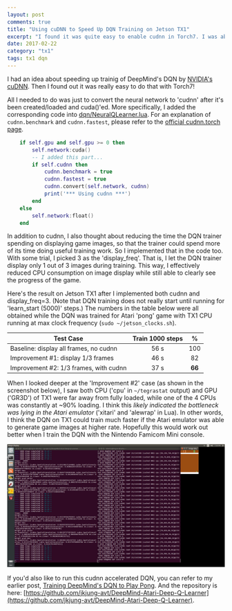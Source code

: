 ```yaml
---
layout: post
comments: true
title: "Using cuDNN to Speed Up DQN Training on Jetson TX1"
excerpt: "I found it was quite easy to enable cudnn in Torch7. I was able to reduce DQN training time by 1/3 on Jetson TX1 with change of only a few lines of code."
date: 2017-02-22
category: "tx1"
tags: tx1 dqn
---
```


I had an idea about speeding up trainig of DeepMind's DQN by [NVIDIA's cuDNN](https://developer.nvidia.com/cudnn). Then I found out it was really easy to do that with Torch7!

All I needed to do was just to convert the neural network to 'cudnn' after it's been created/loaded and cuda()'ed. More specifically, I added the corresponding code into [dqn/NeuralQLearner.lua](https://github.com/jkjung-avt/DeepMind-Atari-Deep-Q-Learner/blob/master/dqn/NeuralQLearner.lua). For an explanation of `cudnn.benchmark` and `cudnn.fastest`, please refer to the [official cudnn.torch page](https://github.com/soumith/cudnn.torch).

```lua
    if self.gpu and self.gpu >= 0 then
        self.network:cuda()
        -- I added this part...
        if self.cudnn then
            cudnn.benchmark = true
            cudnn.fastest = true
            cudnn.convert(self.network, cudnn)
            print('*** Using cudnn ***')
        end
    else
        self.network:float()
    end
```

In addition to cudnn, I also thought about reducing the time the DQN trainer spending on displaying game images, so that the trainer could spend more of its time doing useful training work. So I implemented that in the code too. With some trial, I picked 3 as the 'display_freq'. That is, I let the DQN trainer display only 1 out of 3 images during training. This way, I effectively reduced CPU consumption on image display while still able to clearly see the progress of the game.

Here's the result on Jetson TX1 after I implemented both cudnn and display_freq=3. (Note that DQN training does not really start until running for 'learn_start (5000)' steps.) The numbers in the table below were all obtained while the DQN was trained for Atari 'pong' game with TX1 CPU running at max clock frequency (`sudo ~/jetson_clocks.sh`).

| Test Case                               | Train 1000 steps  | %       |
| --------------------------------------- |:-----------------:|:-------:|
| Baseline: display all frames, no cudnn  | 56 s              | 100     |
| Improvement #1: display 1/3 frames      | 46 s              | 82      |
| Improvement #2: 1/3 frames, with cudnn  | 37 s              | **66**  |

When I looked deeper at the 'Improvement #2' case (as shown in the screenshot below), I saw both CPU ('cpu' in `~/tegrastat` output) and GPU ('GR3D') of TX1 were far away from fully loaded, while one of the 4 CPUs was constantly at ~90% loading. I think this *likely indicated the bottleneck was lying in the Atari emulator* ('xitari' and 'alewrap' in Lua). In other words, I think the DQN on TX1 could train much faster if the Atari emulator was able to generate game images at higher rate. Hopefully this would work out better when I train the DQN with the Nintendo Famicom Mini console.

![screenshot of Improvement #2](/assets/2017-02-22-dqn-cudnn/display_3_cudnn.png)

If you'd also like to run this cudnn accelerated DQN, you can refer to my earlier post, [Training DeepMind's DQN to Play Pong](https://jkjung-avt.github.io/dqn-pong/). And the repository is here: [https://github.com/jkjung-avt/DeepMind-Atari-Deep-Q-Learner](https://github.com/jkjung-avt/DeepMind-Atari-Deep-Q-Learner).
